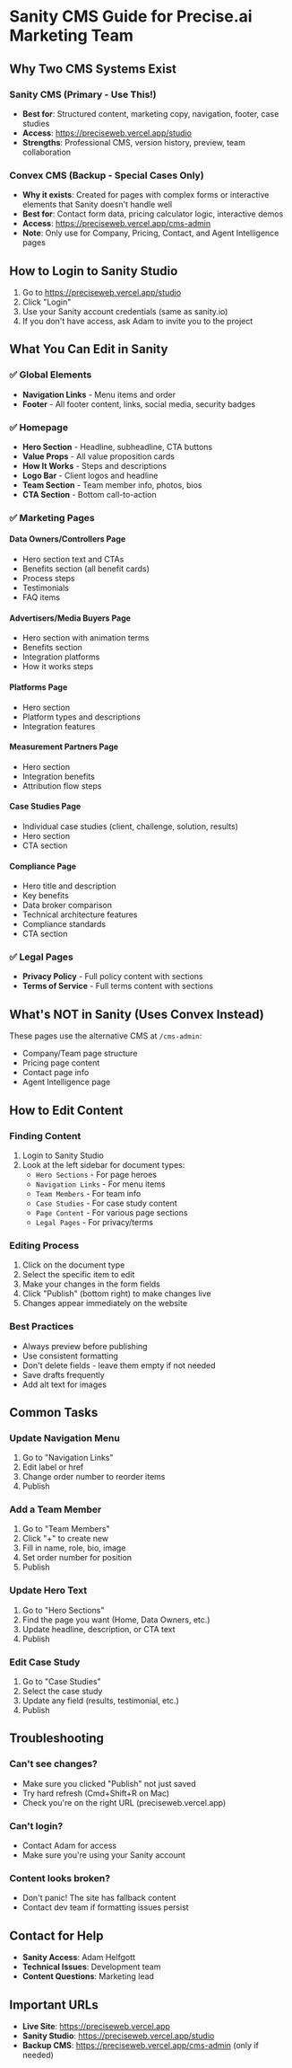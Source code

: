 # Sanity CMS Guide for Precise.ai Marketing Team

## Why Two CMS Systems Exist

### Sanity CMS (Primary - Use This!)
- **Best for**: Structured content, marketing copy, navigation, footer, case studies
- **Access**: https://preciseweb.vercel.app/studio
- **Strengths**: Professional CMS, version history, preview, team collaboration

### Convex CMS (Backup - Special Cases Only)
- **Why it exists**: Created for pages with complex forms or interactive elements that Sanity doesn't handle well
- **Best for**: Contact form data, pricing calculator logic, interactive demos
- **Access**: https://preciseweb.vercel.app/cms-admin
- **Note**: Only use for Company, Pricing, Contact, and Agent Intelligence pages

## How to Login to Sanity Studio

1. Go to https://preciseweb.vercel.app/studio
2. Click "Login" 
3. Use your Sanity account credentials (same as sanity.io)
4. If you don't have access, ask Adam to invite you to the project

## What You Can Edit in Sanity

### ✅ Global Elements
- **Navigation Links** - Menu items and order
- **Footer** - All footer content, links, social media, security badges

### ✅ Homepage
- **Hero Section** - Headline, subheadline, CTA buttons
- **Value Props** - All value proposition cards
- **How It Works** - Steps and descriptions
- **Logo Bar** - Client logos and headline
- **Team Section** - Team member info, photos, bios
- **CTA Section** - Bottom call-to-action

### ✅ Marketing Pages

#### Data Owners/Controllers Page
- Hero section text and CTAs
- Benefits section (all benefit cards)
- Process steps
- Testimonials
- FAQ items

#### Advertisers/Media Buyers Page  
- Hero section with animation terms
- Benefits section
- Integration platforms
- How it works steps

#### Platforms Page
- Hero section
- Platform types and descriptions
- Integration features

#### Measurement Partners Page
- Hero section
- Integration benefits
- Attribution flow steps

#### Case Studies Page
- Individual case studies (client, challenge, solution, results)
- Hero section
- CTA section

#### Compliance Page
- Hero title and description
- Key benefits
- Data broker comparison
- Technical architecture features
- Compliance standards
- CTA section

### ✅ Legal Pages
- **Privacy Policy** - Full policy content with sections
- **Terms of Service** - Full terms content with sections

## What's NOT in Sanity (Uses Convex Instead)

These pages use the alternative CMS at `/cms-admin`:
- Company/Team page structure
- Pricing page content
- Contact page info
- Agent Intelligence page

## How to Edit Content

### Finding Content
1. Login to Sanity Studio
2. Look at the left sidebar for document types:
   - `Hero Sections` - For page heroes
   - `Navigation Links` - For menu items
   - `Team Members` - For team info
   - `Case Studies` - For case study content
   - `Page Content` - For various page sections
   - `Legal Pages` - For privacy/terms

### Editing Process
1. Click on the document type
2. Select the specific item to edit
3. Make your changes in the form fields
4. Click "Publish" (bottom right) to make changes live
5. Changes appear immediately on the website

### Best Practices
- Always preview before publishing
- Use consistent formatting
- Don't delete fields - leave them empty if not needed
- Save drafts frequently
- Add alt text for images

## Common Tasks

### Update Navigation Menu
1. Go to "Navigation Links"
2. Edit label or href
3. Change order number to reorder items
4. Publish

### Add a Team Member
1. Go to "Team Members"
2. Click "+" to create new
3. Fill in name, role, bio, image
4. Set order number for position
5. Publish

### Update Hero Text
1. Go to "Hero Sections"
2. Find the page you want (Home, Data Owners, etc.)
3. Update headline, description, or CTA text
4. Publish

### Edit Case Study
1. Go to "Case Studies"
2. Select the case study
3. Update any field (results, testimonial, etc.)
4. Publish

## Troubleshooting

### Can't see changes?
- Make sure you clicked "Publish" not just saved
- Try hard refresh (Cmd+Shift+R on Mac)
- Check you're on the right URL (preciseweb.vercel.app)

### Can't login?
- Contact Adam for access
- Make sure you're using your Sanity account

### Content looks broken?
- Don't panic! The site has fallback content
- Contact dev team if formatting issues persist

## Contact for Help

- **Sanity Access**: Adam Helfgott
- **Technical Issues**: Development team
- **Content Questions**: Marketing lead

## Important URLs

- **Live Site**: https://preciseweb.vercel.app
- **Sanity Studio**: https://preciseweb.vercel.app/studio
- **Backup CMS**: https://preciseweb.vercel.app/cms-admin (only if needed)